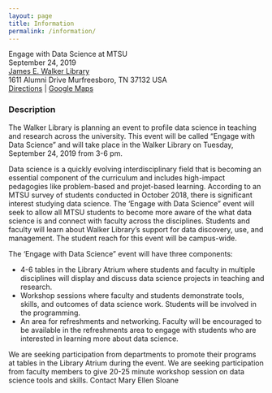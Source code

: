 ```yaml
---
layout: page
title: Information
permalink: /information/
---
```


Engage with Data Science at MTSU<br />
September 24, 2019<br />
[James E. Walker Library](https://library.mtsu.edu/homeb)<br />
1611 Alumni Drive
Murfreesboro, TN 37132 USA <br />
[Directions](https://library.mtsu.edu/home) | [Google Maps](https://goo.gl/maps/e4dcDfNZ5je75GGA8)

### Description

The Walker Library is planning an event to profile data science in teaching and research across the university. This event will be called “Engage with Data Science” and will take place in the Walker Library on Tuesday, September 24, 2019 from 3-6 pm. 

Data science is a quickly evolving interdisciplinary field that is becoming an essential component of the curriculum and includes high-impact pedagogies like problem-based and projet-based learning.  According to an MTSU survey of students conducted in October 2018, there is significant interest studying data science. The ‘Engage with Data Science” event will seek to allow all MTSU students to become more aware of the what data science is and connect with faculty across the disciplines. Students and faculty will learn about Walker Library’s support for data discovery, use, and management. The student reach for this event will be campus-wide. 

The ‘Engage with Data Science” event will have three components:
-	4-6 tables in the Library Atrium where students and faculty in multiple disciplines will display and discuss data science projects in teaching and research. 
-	Workshop sessions where faculty and students demonstrate tools, skills, and outcomes of data science work. Students will be involved in the programming.
-	An area for refreshments and networking. Faculty will be encouraged to be available in the refreshments area to engage with students who are interested in learning more about data science.

We are seeking participation from departments to promote their programs at tables in the Library Atrium during the event. We are seeking participation from faculty members to give 20-25 minute workshop session on data science tools and skills. Contact Mary Ellen Sloane   


